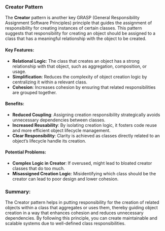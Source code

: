 ### Creator Pattern

The **Creator** pattern is another key GRASP (General Responsibility Assignment Software Principles) principle that guides the assignment of responsibility for creating instances of certain classes. This pattern suggests that responsibility for creating an object should be assigned to a class that has a meaningful relationship with the object to be created.

#### Key Features:
- **Relational Logic**: The class that creates an object has a strong relationship with that object, such as aggregation, composition, or usage.
- **Simplification**: Reduces the complexity of object creation logic by centralizing it within a relevant class.
- **Cohesion**: Increases cohesion by ensuring that related responsibilities are grouped together.

#### Benefits:
- **Reduced Coupling**: Assigning creation responsibility strategically avoids unnecessary dependencies between classes.
- **Increased Reusability**: By isolating creation logic, it fosters code reuse and more efficient object lifecycle management.
- **Clear Responsibility**: Clarity is achieved as classes directly related to an object’s lifecycle handle its creation.

#### Potential Problems:
- **Complex Logic in Creator**: If overused, might lead to bloated creator classes that do too much.
- **Misassigned Creation Logic**: Misidentifying which class should be the creator can lead to poor design and lower cohesion.

### Summary:
The Creator pattern helps in putting responsibility for the creation of related objects within a class that aggregates or uses them, thereby guiding object creation in a way that enhances cohesion and reduces unnecessary dependencies. By following this principle, you can create maintainable and scalable systems due to well-defined class responsibilities.